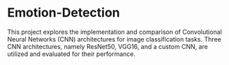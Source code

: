 # Emotion-Detection
This project explores the implementation and comparison of Convolutional Neural Networks (CNN) architectures for image classification tasks. Three CNN architectures, namely ResNet50, VGG16, and a custom CNN, are utilized and evaluated for their performance.
